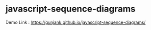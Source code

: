 # javascript-sequence-diagrams

Demo Link :
https://gunjank.github.io/javascript-sequence-diagrams/
